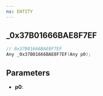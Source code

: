 ```yaml
---
ns: ENTITY
---
```

## _0x37B01666BAE8F7EF

```c
// 0x37B01666BAE8F7EF
Any _0x37B01666BAE8F7EF(Any p0);
```

## Parameters
* **p0**:
